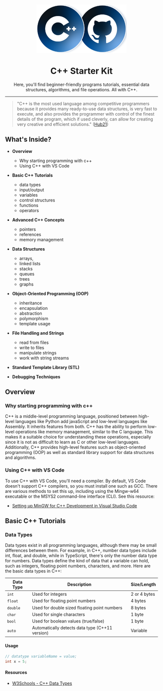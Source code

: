 <div align="center">
    <img src="./assets/thumbnail.png" alt="Thumbnail" height="160">
    <br>
    <h1>C++ Starter Kit</h1>
    <p>Here, you'll find beginner-friendly programs tutorials, essential data structures, algorithms, and file operations. All with C++.</p>
</div>

---

> "C++ is the most used language among competitive programmers because it provides many ready-to-use data structures, is very fast to execute, and also provides the programmer with control of the finest details of the program, which if used cleverly, can allow for creating very creative and efficient solutions."
> ([Hub21](https://thehub21.com/blog/20/why-should-children-learn-c))

## What's Inside?

- **Overview**
  - Why starting programming with c++
  - Using C++ with VS Code

- **Basic C++ Tutorials**
  - data types
  - input/output
  - variables
  - control structures
  - functions
  - operators
  
- **Advanced C++ Concepts**
  - pointers
  - references
  - memory management
  
- **Data Structures**
  - arrays, 
  - linked lists
  - stacks
  - queues
  - trees
  - graphs

- **Object-Oriented Programming (OOP)**
  - inheritance
  - encapsulation
  - abstraction
  - polymorphism
  - template usage

- **File Handling and Strings**
  - read from files
  - write to files
  - manipulate strings
  - work with string streams

- **Standard Template Library (STL)**

- **Debugging Techniques**

## Overview

### Why starting programming with c++
C++ is a middle-level programming language, positioned between high-level languages like Python add javaScript and low-level languages like Assembly. It inherits features from both. C++ has the ability to perform low-level operations like memory management, similar to the C language. This makes it a suitable choice for understanding these operations, especially since it is not as difficult to learn as C or other low-level languages. Additionally, C++ provides high-level features such as object-oriented programming (OOP) as well as standard library support for data structures and algorithms.

### Using C++ with VS Code
To use C++ with VS Code, you'll need a compiler. By default, VS Code doesn't support C++ compilers, so you must install one such as GCC. There are various methods to set this up, including using the Mingw-w64 executable or the MSYS2 command-line interface (CLI). See this resource:
- [Setting up MinGW for C++ Development in Visual Studio Code](https://code.visualstudio.com/docs/cpp/config-mingw)

## Basic C++ Tutorials

### Data Types

Data types exist in all programming languages, although there may be small differences between them. For example, in C++, number data types include int, float, and double, while in TypeScript, there's only the number data type for numbers. Data types define the kind of data that a variable can hold, such as integers, floating point numbers, characters, and more. Here are the basic data types in C++:

| Data Type      | Description                                      | Size/Length |
|----------------|--------------------------------------------------|-------------|
| `int`          | Used for integers                                | 2 or 4 bytes|
| `float`        | Used for floating point numbers                  | 4 bytes     |
| `double`       | Used for double sized floating point numbers     | 8 bytes     |
| `char`         | Used for single characters                       | 1 byte      |
| `bool`         | Used for boolean values (true/false)             | 1 byte      |
| `auto`         | Automatically detects data type (C++11 version)  | Variable    |

#### Usage

```cpp
// datatype variableName = value;
int x = 5;
```

#### Resources
- [W3Schools - C++ Data Types](https://www.w3schools.com/cpp/cpp_data_types.asp)
